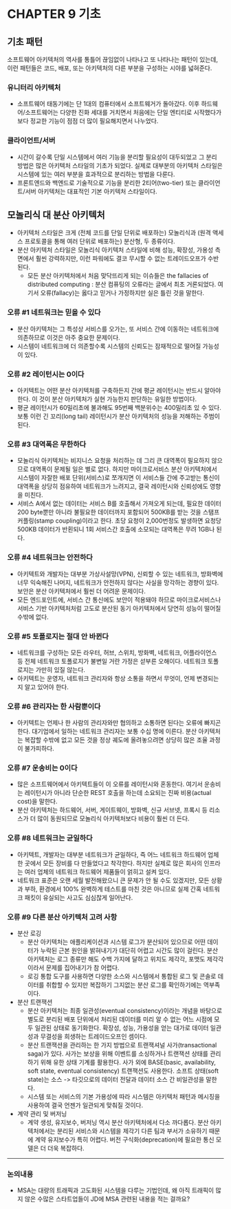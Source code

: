 # CHAPTER 9 기초

## 기초 패턴
소프트웨어 아키텍처의 역사를 통틀어 끊임없이 나타나고 또 나타나는 패턴이 있는데, 이런 패턴들은 코드, 배포, 또는 아키텍처의 다른 부분을 구성하는 시야를 넓혀준다.

### 유니터리 아키텍처
- 소프트웨어 태동기에는 단 1대의 컴퓨터에서 소프트웨거가 돌아갔다. 이후 하드웨어/소프트웨어는 다양한 진화 세대를 거치면서 처음에는 단일 엔티티로 시작했다가 보다 정교한 기능이 점점 더 많이 필요해지면서 나누었다.

### 클라이언트/서버
- 시간이 갈수록 단일 시스템에서 여러 기능을 분리할 필요성이 대두되었고 그 분리 방법은 많은 아키텍처 스타일의 기초가 되었다. 실제로 대부분의 아키텍처 스타일은 시스템에 있는 여러 부분을 효과적으로 분리하는 방법을 다룬다.
- 프론트엔드와 백엔드로 기술적으로 기능을 분리한 2티어(two-tier) 또는 클라이언트/서버 아키텍처는 대표적인 기본 아키텍처 스타일이다.

## 모놀리식 대 분산 아키텍처
- 아키텍처 스타일은 크게 (전체 코드를 단일 단위로 배포하는) 모놀리식과 (원격 액세스 프로토콜을 통해 여러 단위로 배포하는) 분산형, 두 종류이다.
- 분산 아키텍처 스타일은 모놀리식 아키텍처 스타일에 비해 성능, 확장성, 가용성 측면에서 훨씬 강력하지만, 이런 파워에도 결코 무시할 수 없는 트레이드오프가 수반된다. 
  - 모든 분산 아키텍처에서 처음 맞닥뜨리게 되는 이슈들은 the fallacies of distributed computing : 분산 컴퓨팅의 오류라는 글에서 최초 거론되었다. 여기서 오류(fallacy)는 옳다고 믿거나 가정하지만 실은 틀린 것을 말한다.

### 오류 #1 네트워크는 믿을 수 있다
- 분산 아키텍처는 그 특성상 서비스를 오가는, 또 서비스 간에 이동하는 네트워크에 의존하므로 이것은 아주 중요한 문제이다.
- 시스템이 네트워크에 더 의존할수록 시스템의 신뢰도는 잠재적으로 떨어질 가능성이 있다.

### 오류 #2 레이턴시는 0이다
- 아키텍트는 어떤 분산 아키텍처를 구축하든지 간에 평균 레이턴시는 반드시 알아야 한다. 이 것이 분산 아키텍처가 실현 가능한지 판단하는 유일한 방법이다.
- 평균 레이턴시가 60밀리초에 불과해도 95번째 백분위수는 400밀리초 있 수 있다. 보통 이런 긴 꼬리(long tail) 레이턴시가 분산 아키텍처의 성능을 저해하는 주범이 된다.

### 오류 #3 대역폭은 무한하다
- 모놀리식 아키텍처는 비지니스 요청을 처리하는 데 그리 큰 대역폭이 필요하지 않으므로 대역폭이 문제될 일은 별로 없다. 하지만 마이크로서비스 분산 아키텍처에서 시스템이 자잘한 배포 단위(서비스)로 쪼개지면 이 서비스들 간에 주고받는 통신이 대역폭을 상당히 점유하여 네트워크가 느려지고, 결국 레이턴시와 신뢰성에도 영향을 미친다.
- 서비스 A에서 없는 데이터는 서비스 B를 호출해서 가져오게 되는데, 필요한 데이터 200 byte뿐만 아니라 불필요한 데이터까지 포함되어 500KB를 받는 것을 스탬프 커플링(stamp coupling)이라고 한다. 초당 요청이 2,000번정도 발생하면 요청당 500KB 데이터가 반횐되니 1회 서비스간 호출에 소모되는 대역폭은 무려 1GB나 된다.

### 오류 #4 네트워크는 안전하다
- 아키텍트와 개발자는 대부분 가상사설망(VPN), 신뢰할 수 있는 네트워크, 방화벽에 너무 익숙해진 나머지, 네트워크가 안전하지 않다는 사실을 망각하는 경향이 있다. 보안은 분산 아키텍처에서 훨씬 더 어려운 문제이다.
- 모든 엔드포인트에, 서비스 간 통신에도 보안이 적용돼야 하므로 마이크로서비스나 서비스 기반 아키텍처처럼 고도로 분산된 동기 아키텍처에서 당연히 성능이 떨어질 수밖에 없다.

### 오류 #5 토폴로지는 절대 안 바뀐다
- 네트워크를 구성하는 모든 라우터, 허브, 스위치, 방화벽, 네트워크, 어플라이언스 등 전체 네트워크 토폴로지가 불변일 거란 가정은 섣부른 오해이다. 네트워크 토폴로지는 가만히 있질 않는다.
- 아키텍트는 운영자, 네트워크 관리자와 항상 소통을 하면서 무엇이, 언제 변경되는지 알고 있어야 한다.

### 오류 #6 관리자는 한 사람뿐이다
- 아키텍트는 언제나 한 사람의 관리자와만 협의하고 소통하면 된다는 오류에 빠지곤 한다. 대기업에서 일하는 네트워크 관리자는 보통 수십 명에 이른다. 분산 아키텍처는 복잡할 수밖에 없고 모든 것을 정상 궤도에 올려놓으려면 상당히 많은 조율 과정이 불가피하다.

### 오류 #7 운송비는 0이다
- 많은 소프트웨어에서 아키텍트들이 이 오류를 레이턴시와 혼동한다. 여기서 운송비는 레이턴시가 아니라 단순한 REST 호출을 하는데 소요되는 진짜 비용(actual cost)을 말한다.
- 분산 아키텍처는 하드웨어, 서버, 게이트웨이, 방화벽, 신규 서브넷, 프록시 등 리소스가 더 많이 동원되므로 모놀리식 아키텍처보다 비용이 훨씬 더 든다.

### 오류 #8 네트워크는 균일하다
- 아키텍트, 개발자는 대부분 네트워크가 균일하다, 즉 어느 네트워크 하드웨어 업체 한 곳에서 모든 장비를 다 만들었다고 착각한다. 하지만 실제로 많은 회사의 인프라는 여러 업체의 네트워크 하드웨어 제품들이 얽히고 설켜 있다.
- 네트워크 표준은 오랜 세월 발전해왔으니 큰 문제가 안 될 수도 있겠지만, 모든 상황과 부하, 환경에서 100% 완벽하게 테스트를 마친 것은 아니므로 실제 간혹 네트워크 패킷이 유실되는 사고도 심심찮게 일어난다.

### 오류 #9 다른 분산 아키텍처 고려 사항
- 분산 로깅
  - 분산 아키텍처는 애플리케이션과 시스템 로그가 분산되어 있으므로 어떤 데이터가 누락된 근본 원인을 밝혀내기가 대단히 어렵고 시간도 많이 걸린다. 분산 아키텍처는 로그 종류만 해도 수백 가지에 달하고 위치도 제각각, 포맷도 제각각이라서 문제를 집어내기가 참 어렵다. 
  - 로깅 통합 도구를 사용하면 다양한 소스와 시스템에서 통합된 로그 및 콘솔로 데이터를 취합할 수 있지만 복잡하기 그지없는 분산 로그를 확인하기에는 역부족이다.
- 분산 트랜잭션
  - 분산 아키텍처는 최종 일관성(eventual consistency)이라는 개념을 바탕으로 별도로 분리된 배포 단위에서 처리된 데이터를 미리 알 수 없는 어느 시점에 모두 일관된 상태로 동기화한다. 확장성, 성능, 가용성을 얻는 대가로 데이터 일관성과 무결성을 희생하는 트레이드오프인 셈이다.
  - 분산 트랜잭션을 관리하는 한 가지 방법으로 트랜잭셔널 사가(transactional saga)가 있다. 사가는 보상을 위해 이벤트를 소싱하거나 트랜잭션 상태를 관리하기 위해 유한 상태 기계를 활용한다. 사가 외에 BASE(basic, availability, soft state, eventual consistency) 트랜잭션도 사용한다. 소프트 상태(soft state)는 소스 -> 타깃으로의 데이터 전달과 데이터 소스 간 비일관성을 말한다.
  - 시스템 또는 서비스의 기본 가용성에 따라 시스템은 아키텍처 패턴과 메시징을 사용하여 결국 언젠가 일관되게 맞춰질 것이다.
- 계약 관리 및 버저닝
  - 계약 생성, 유지보수, 버저닝 역시 분산 아키텍처에서 다소 까다롭다. 분산 아키텍처에서는 분리된 서비스와 시스템을 제각기 다른 팀과 부서가 소유하기 때문에 계약 유지보수가 특히 어렵다. 버전 구식화(deprecation)에 필요한 통신 모델은 더 더욱 복잡하다.

--- 
### 논의내용
- MSA는 대량의 트래픽과 고도화된 시스템을 다루는 기법인데, 왜 아직 트래픽이 많지 않은 수많은 스타트업들이 JD에 MSA 관련된 내용을 적는 걸까요? 